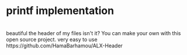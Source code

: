 # printf implementation
</br>
beautiful the header of my files isn't it? You can make your own with this open source project. very easy to use
https://github.com/HamaBarhamou/ALX-Header</br></br>

